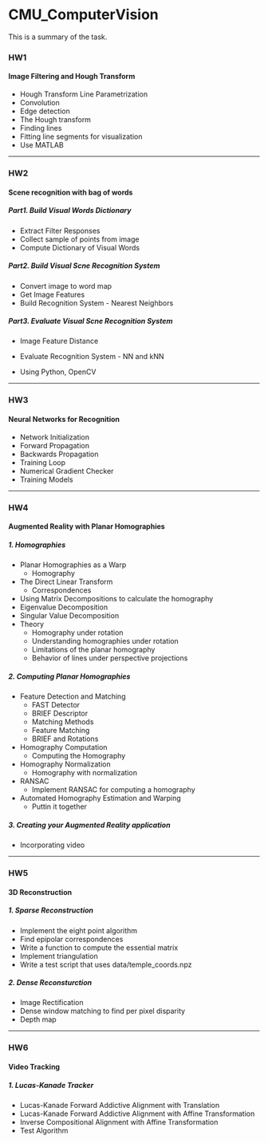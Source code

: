 # CMU_ComputerVision

This is a summary of the task.

### HW1 
#### Image Filtering and Hough Transform
- Hough Transform Line Parametrization
- Convolution
- Edge detection
- The Hough transform
- Finding lines
- Fitting line segments for visualization
- Use MATLAB
---------------------------------------------

### HW2
#### Scene recognition with bag of words
##### Part1. Build Visual Words Dictionary
- Extract Filter Responses
- Collect sample of points from image
- Compute Dictionary of Visual Words

##### Part2. Build Visual Scne Recognition System
- Convert image to word map
- Get Image Features
- Build Recognition System - Nearest Neighbors

##### Part3. Evaluate Visual Scne Recognition System
- Image Feature Distance
- Evaluate Recognition System - NN and kNN

- Using Python, OpenCV
---------------------------------------------

### HW3
#### Neural Networks for Recognition
- Network Initialization
- Forward Propagation
- Backwards Propagation
- Training Loop
- Numerical Gradient Checker
- Training Models
---------------------------------------------

### HW4
#### Augmented Reality with Planar Homographies
##### 1. Homographies
- Planar Homographies as a Warp
	- Homography
- The Direct Linear Transform
	- Correspondences
- Using Matrix Decompositions to calculate the homography
- Eigenvalue Decomposition
- Singular Value Decomposition
- Theory
	- Homography under rotation
	- Understanding homographies under rotation
	- Limitations of the planar homography
	- Behavior of lines under perspective projections

##### 2. Computing Planar Homographies
- Feature Detection and Matching
	- FAST Detector
	- BRIEF Descriptor
	- Matching Methods
	- Feature Matching
	- BRIEF and Rotations
- Homography Computation
	- Computing the Homography
- Homography Normalization
	- Homography with normalization
- RANSAC
	- Implement RANSAC for computing a homography
- Automated Homography Estimation and Warping
	- Puttin it together

##### 3. Creating your Augmented Reality application
- Incorporating video
---------------------------------------------

### HW5
#### 3D Reconstruction
##### 1. Sparse Reconstruction
- Implement the eight point algorithm
- Find epipolar correspondences
- Write a function to compute the essential matrix
- Implement triangulation
- Write a test script that uses data/temple_coords.npz

##### 2. Dense Reconsturction
- Image Rectification
- Dense window matching to find per pixel disparity
- Depth map
---------------------------------------------

### HW6
#### Video Tracking
##### 1. Lucas-Kanade Tracker
- Lucas-Kanade Forward Addictive Alignment with Translation
- Lucas-Kanade Forward Addictive Alignment with Affine Transformation
- Inverse Compositional Alignment with Affine Transformation
- Test Algorithm

